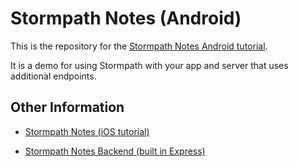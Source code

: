 # Stormpath Notes (Android)

This is the repository for the [Stormpath Notes Android tutorial](https://stormpath.com/blog/build-user-authentication-for-android-app/).

It is a demo for using Stormpath with your app and server that uses additional endpoints.

## Other Information

* [Stormpath Notes (iOS tutorial)](https://stormpath.com/blog/build-note-taking-app-swift-ios/)

* [Stormpath Notes Backend (built in Express)](https://github.com/stormpath/stormpath-express-mobile-notes-example)
